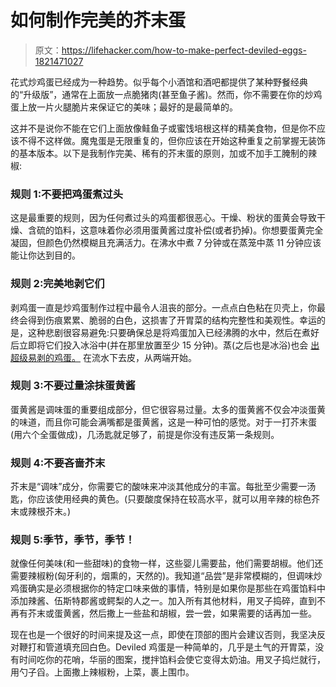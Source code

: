 # 如何制作完美的芥末蛋

> 原文：<https://lifehacker.com/how-to-make-perfect-deviled-eggs-1821471027>

花式炒鸡蛋已经成为一种趋势。似乎每个小酒馆和酒吧都提供了某种野餐经典的“升级版”，通常在上面放一点脆猪肉(甚至鱼子酱)。然而，你不需要在你的炒鸡蛋上放一片火腿脆片来保证它的美味；最好的是最简单的。



这并不是说你不能在它们上面放像鲑鱼子或蜜饯培根这样的精美食物，但是你不应该不得不这样做。魔鬼蛋是无限重复的，但你应该在开始这种重复之前掌握无装饰的基本版本。以下是我制作完美、稀有的芥末蛋的原则，加或不加手工腌制的辣椒:

### 规则 1:不要把鸡蛋煮过头

这是最重要的规则，因为任何煮过头的鸡蛋都很恶心。干燥、粉状的蛋黄会导致干燥、含硫的馅料，这意味着你必须用蛋黄酱过度补偿(或者扔掉)。你想要蛋黄完全凝固，但颜色仍然模糊且充满活力。在沸水中煮 7 分钟或在蒸笼中蒸 11 分钟应该能让你达到目的。

### 规则 2:完美地剥它们

剥鸡蛋一直是炒鸡蛋制作过程中最令人沮丧的部分。一点点白色粘在贝壳上，你最终会得到伤痕累累、脆弱的白色，这损害了开胃菜的结构完整性和美观性。幸运的是，这种悲剧很容易避免:只要确保总是将鸡蛋加入已经沸腾的水中，然后在煮好后立即将它们投入冰浴中(并在那里放置至少 15 分钟)。蒸(之后也是冰浴)也会 [出超级易剥的鸡蛋。](https://lifehacker.com/how-to-make-hard-boiled-eggs-that-will-peel-damn-it-1798396346) 在流水下去皮，从两端开始。

### 规则 3:不要过量涂抹蛋黄酱

蛋黄酱是调味蛋的重要组成部分，但它很容易过量。太多的蛋黄酱不仅会冲淡蛋黄的味道，而且你可能会满嘴都是蛋黄酱，这是一种可怕的感觉。对于一打芥末蛋(用六个全蛋做成)，几汤匙就足够了，前提是你没有违反第一条规则。

### 规则 4:不要吝啬芥末

芥末是“调味”成分，你需要它的酸味来冲淡其他成分的丰富。每批至少需要一汤匙，你应该使用经典的黄色。(只要酸度保持在较高水平，就可以用辛辣的棕色芥末或辣根芥末。)

### 规则 5:季节，季节，季节！

就像任何美味(和一些甜味)的食物一样，这些婴儿需要盐，他们需要胡椒。他们还需要辣椒粉(匈牙利的，烟熏的，天然的)。我知道“品尝”是非常模糊的，但调味炒鸡蛋确实是必须根据你的特定口味来做的事情，特别是如果你是那些在鸡蛋馅料中添加辣酱、伍斯特郡酱或鳄梨的人之一。加入所有其他材料，用叉子捣碎，直到不再有芥末或蛋黄酱，然后撒上一些盐和胡椒，尝一尝，如果需要的话再加一些。

现在也是一个很好的时间来提及这一点，即使在顶部的图片会建议否则，我坚决反对鞭打和管道填充回白色。Deviled 鸡蛋是一种简单的，几乎是土气的开胃菜，没有时间吃你的花哨，华丽的图案，搅拌馅料会使它变得太奶油。用叉子捣烂就行，用勺子舀。上面撒上辣椒粉，上菜，裹上围巾。